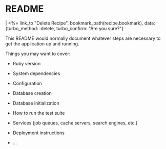 # README

 | <%= link_to "Delete Recipe", bookmark_path(recipe.bookmark), data: {turbo_method: :delete, turbo_confirm: "Are you sure?"}

This README would normally document whatever steps are necessary to get the
application up and running.

Things you may want to cover:

* Ruby version

* System dependencies

* Configuration

* Database creation

* Database initialization

* How to run the test suite

* Services (job queues, cache servers, search engines, etc.)

* Deployment instructions

* ...
